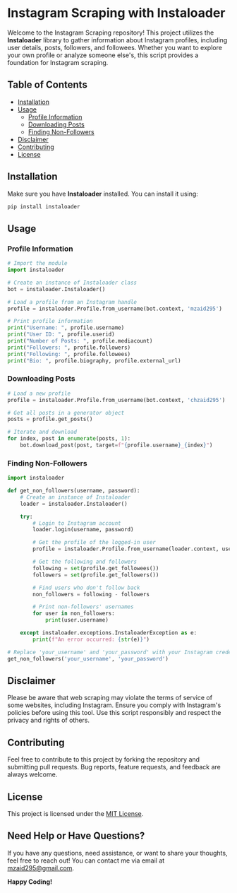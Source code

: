# Instagram Scraping with Instaloader

Welcome to the Instagram Scraping repository! This project utilizes the **Instaloader** library to gather information about Instagram profiles, including user details, posts, followers, and followees. Whether you want to explore your own profile or analyze someone else's, this script provides a foundation for Instagram scraping.

## Table of Contents
- [Installation](#installation)
- [Usage](#usage)
  - [Profile Information](#profile-information)
  - [Downloading Posts](#downloading-posts)
  - [Finding Non-Followers](#finding-non-followers)
- [Disclaimer](#disclaimer)
- [Contributing](#contributing)
- [License](#license)

## Installation

Make sure you have **Instaloader** installed. You can install it using:

```bash
pip install instaloader
```

## Usage

### Profile Information

```python
# Import the module
import instaloader

# Create an instance of Instaloader class
bot = instaloader.Instaloader()

# Load a profile from an Instagram handle
profile = instaloader.Profile.from_username(bot.context, 'mzaid295')

# Print profile information
print("Username: ", profile.username)
print("User ID: ", profile.userid)
print("Number of Posts: ", profile.mediacount)
print("Followers: ", profile.followers)
print("Following: ", profile.followees)
print("Bio: ", profile.biography, profile.external_url)
```

### Downloading Posts

```python
# Load a new profile
profile = instaloader.Profile.from_username(bot.context, 'chzaid295')

# Get all posts in a generator object
posts = profile.get_posts()

# Iterate and download
for index, post in enumerate(posts, 1):
    bot.download_post(post, target=f"{profile.username}_{index}")
```

### Finding Non-Followers

```python
import instaloader

def get_non_followers(username, password):
    # Create an instance of Instaloader
    loader = instaloader.Instaloader()

    try:
        # Login to Instagram account
        loader.login(username, password)

        # Get the profile of the logged-in user
        profile = instaloader.Profile.from_username(loader.context, username)

        # Get the following and followers
        following = set(profile.get_followees())
        followers = set(profile.get_followers())

        # Find users who don't follow back
        non_followers = following - followers

        # Print non-followers' usernames
        for user in non_followers:
            print(user.username)

    except instaloader.exceptions.InstaloaderException as e:
        print(f"An error occurred: {str(e)}")

# Replace 'your_username' and 'your_password' with your Instagram credentials
get_non_followers('your_username', 'your_password')
```

## Disclaimer

Please be aware that web scraping may violate the terms of service of some websites, including Instagram. Ensure you comply with Instagram's policies before using this tool. Use this script responsibly and respect the privacy and rights of others.

## Contributing

Feel free to contribute to this project by forking the repository and submitting pull requests. Bug reports, feature requests, and feedback are always welcome.

## License

This project is licensed under the [MIT License](LICENSE).

## Need Help or Have Questions?

If you have any questions, need assistance, or want to share your thoughts, feel free to reach out! You can contact me via email at [mzaid295@gmail.com](mailto:mzaid295@gmail.com).

**Happy Coding!**
